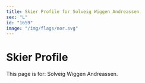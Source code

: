 ```yaml
---
title: Skier Profile for Solveig Wiggen Andreassen
sex: "L"
id: "1659"
image: "/img/flags/nor.svg" 
---
```


# Skier Profile

This page is for: Solveig Wiggen Andreassen.
    